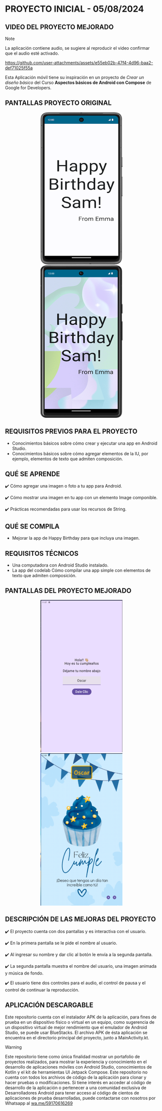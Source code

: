 # PROYECTO INICIAL - 05/08/2024

## VIDEO DEL PROYECTO MEJORADO

> [!NOTE]
> La aplicación contiene audio, se sugiere al reproducir el video confirmar que el audio esté activado.

https://github.com/user-attachments/assets/e55eb02b-47f4-4d96-baa2-def71025f55a

Esta Aplicación móvil tiene su inspiración en un proyecto de *Crear un diseño básico* del Curso **Aspectos básicos de Android con Compose** de Google for Developers.

## PANTALLAS PROYECTO ORIGINAL

<p align="center">
<img src="src/image_01.png" width="270" height="500"> <img src="src/image_02.png" width="270" height="500">
</p>

## REQUISITOS PREVIOS PARA EL PROYECTO

- Conocimientos básicos sobre cómo crear y ejecutar una app en Android Studio.
- Conocimientos básicos sobre cómo agregar elementos de la IU, por ejemplo, elementos de texto que admiten composición.

## QUÉ SE APRENDE

✔️ Cómo agregar una imagen o foto a tu app para Android.

✔️ Cómo mostrar una imagen en tu app con un elemento Image componible.

✔️ Prácticas recomendadas para usar los recursos de String.

## QUÉ SE COMPILA

- Mejorar la app de Happy Birthday para que incluya una imagen.

## REQUISITOS TÉCNICOS

- Una computadora con Android Studio instalado.
- La app del codelab Cómo compilar una app simple con elementos de texto que admiten composición.

## PANTALLAS DEL PROYECTO MEJORADO

<p align="center">
<img src="src/image_03.png" width="270" height="500"> <img src="src/image_04.png" width="270" height="500">
</p>

## DESCRIPCIÓN DE LAS MEJORAS DEL PROYECTO

✔️ El proyecto cuenta con dos pantallas y es interactiva con el usuario.

✔️ En la primera pantalla se le pide el nombre al usuario.

✔️ Al ingresar su nombre y dar clic al botón le envía a la segunda pantalla.

✔️ La segunda pantalla muestra el nombre del usuario, una imagen animada y música de fondo.

✔️ El usuario tiene dos controles para el audio, el control de pausa y el control de continuar la reproducción.

## APLICACIÓN DESCARGABLE

Este repositorio cuenta con el instalador APK de la aplicación, para fines de prueba en un dispositivo físico o virtual en un equipo, como sugerencia de un dispositivo virtual de mejor rendimiento que el emulador de Android Studio, se puede usar BlueStacks. El archivo APK de ésta aplicación se encuentra en el directorio principal del proyecto, junto a MainActivity.kt.

> [!WARNING]
> Este repositorio tiene como única finalidad mostrar un portafolio de proyectos realizados, para mostrar la experiencia y conocimiento en el desarrollo de aplicaciones móviles con Android Studio, conocimientos de Kotlin y el kit de herramientas UI Jetpack Compose.
> Este repositorio no cuenta con todos los archivos de código de la aplicación para clonar y hacer pruebas o modificaciones. Si tiene interés en acceder al código de desarrollo de la aplicación o pertenecer a una comunidad exclusiva de Desarrolladores Android para tener acceso al código de cientos de aplicaciones de prueba desarrolladas, puede contactarse con nosotros por Whatsapp al [wa.me/59170616269](https://wa.me/59170616269)


